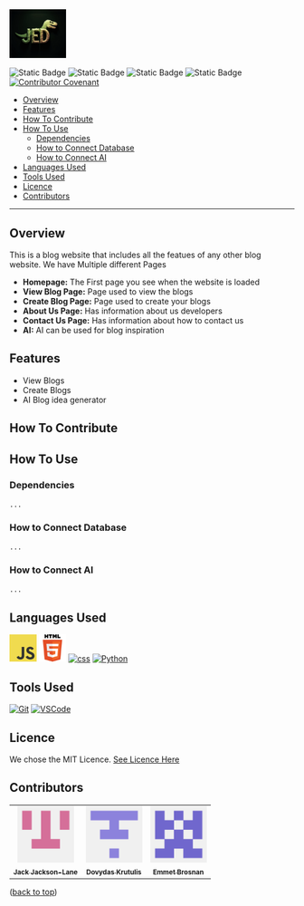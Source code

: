 <img src="/profile_images/logo.png" width="100px;" alt="logo">


![Static Badge](https://img.shields.io/badge/3-3?label=Contributors&color=Green) ![Static Badge](https://img.shields.io/badge/0-0?label=Issues&color=red)
![Static Badge](https://img.shields.io/badge/0-0?label=Pull%20Requests&color=red)
 ![Static Badge](https://img.shields.io/badge/0-0?label=Version&color=blue)
 [![Contributor Covenant](https://img.shields.io/badge/Contributor%20Covenant-2.1-4baaaa.svg)](code_of_conduct.md)

- [Overview](#overview)
- [Features](#features)
- [How To Contribute](#how-to-contribute)
- [How To Use](#how-to-use)
  - [Dependencies](#dependencies)
  - [How to Connect Database](#how-to-connect-database)
  - [How to Connect AI](#how-to-connect-ai)
- [Languages Used](#languages-used)
- [Tools Used](#tools-used)
- [Licence](#licence)
- [Contributors](#contributors)




---

## Overview

This is a blog website that includes all the featues of any other blog website.
We have Multiple different Pages
  - <b>Homepage:</b>   The First page you see when the website is loaded
  - <b>View Blog Page:</b>   Page used to view the blogs
  - <b>Create Blog Page:</b>   Page used to create your blogs
  - <b>About Us Page:</b>   Has information about us developers
  - <b>Contact Us Page:</b>   Has information about how to contact us
  - <b>AI:</b>   AI can be used for blog inspiration

## Features

- View Blogs
- Create Blogs
- AI Blog idea generator

## How To Contribute


## How To Use
  ### Dependencies
    ...
  ### How to Connect Database
    ...
  ### How to Connect AI
    ...


## Languages Used
[<img src="https://raw.githubusercontent.com/github/explore/80688e429a7d4ef2fca1e82350fe8e3517d3494d/topics/javascript/javascript.png" alt="Javascript" width="48">](https://developer.mozilla.org/en-US/docs/Web/JavaScript)
[<img src="https://raw.githubusercontent.com/github/explore/80688e429a7d4ef2fca1e82350fe8e3517d3494d/topics/html/html.png" alt="Typescript" width="48">](https://developer.mozilla.org/en-US/docs/Web/HTML)
[<img src="https://upload.wikimedia.org/wikipedia/commons/thumb/d/d5/CSS3_logo_and_wordmark.svg/1200px-CSS3_logo_and_wordmark.svg.png" alt="css" width="35">](https://www.w3.org/Style/CSS/Overview.en.html)
[<img src="https://upload.wikimedia.org/wikipedia/commons/thumb/c/c3/Python-logo-notext.svg/768px-Python-logo-notext.svg.png" alt="Python" width="48">](https://docs.python.org/3/)


## Tools Used
[<img src="https://raw.githubusercontent.com/Delta456/Delta456/master/img/git.png" alt="Git" width="48">](https://git-scm.com/) 
[<img src="https://upload.wikimedia.org/wikipedia/commons/9/9a/Visual_Studio_Code_1.35_icon.svg" alt="VSCode" width="48">](https://code.visualstudio.com/)


## Licence
We chose the MIT Licence. <a href="https://github.com/Incognito10011/OSP_Group_Project_2025/blob/main/LICENSE">See Licence Here</a>

## Contributors

<table>
  <tr>
    <td align="center">
      <a href="https://github.com/JJLane13">
        <img src="/profile_images/j.png" width="100px;" alt="Jack Jackson-Lane"/><br />
        <sub><b>Jack Jackson-Lane</b></sub>
      </a>
    </td>
    <td align="center">
      <a href="https://github.com/Incognito10011">
        <img src="/profile_images/d.png" width="100px;" alt="Dovydas Krutulis"/><br />
        <sub><b>Dovydas Krutulis</b></sub>
      </a>
    </td>
    <td align="center">
      <a href="https://github.com/usingthisforschool">
        <img src="/profile_images/e.png" width="100px;" alt="Emmet Brosnan"/><br />
        <sub><b>Emmet Brosnan</b></sub>
      </a>
    </td>
  </tr>
</table>


<p>(<a href="#top">back to top</a>)</p>


